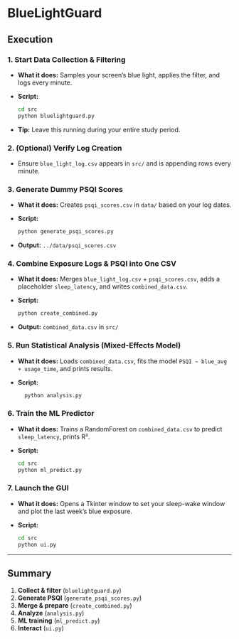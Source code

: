 # BlueLightGuard

## Execution

### 1. Start Data Collection & Filtering

* **What it does:** Samples your screen’s blue light, applies the filter, and logs every minute.
* **Script:**

  ```bash
  cd src
  python bluelightguard.py
  ```
  
* **Tip:** Leave this running during your entire study period.

### 2. (Optional) Verify Log Creation

* Ensure `blue_light_log.csv` appears in `src/` and is appending rows every minute.

### 3. Generate Dummy PSQI Scores

* **What it does:** Creates `psqi_scores.csv` in `data/` based on your log dates.
* **Script:**

  ```bash
  python generate_psqi_scores.py
  ```

* **Output:** `../data/psqi_scores.csv`

### 4. Combine Exposure Logs & PSQI into One CSV

* **What it does:** Merges `blue_light_log.csv` + `psqi_scores.csv`, adds a placeholder `sleep_latency`, and writes `combined_data.csv`.
* **Script:**

  ```bash
  python create_combined.py
  ```

* **Output:** `combined_data.csv` in `src/`

### 5. Run Statistical Analysis (Mixed-Effects Model)

* **What it does:** Loads `combined_data.csv`, fits the model `PSQI ~ blue_avg + usage_time`, and prints results.
* **Script:**

  ```bash
    python analysis.py
  ```

### 6. Train the ML Predictor

* **What it does:** Trains a RandomForest on `combined_data.csv` to predict `sleep_latency`, prints R².
* **Script:**

  ```bash
  cd src
  python ml_predict.py
  ```

### 7. Launch the GUI

* **What it does:** Opens a Tkinter window to set your sleep-wake window and plot the last week’s blue exposure.
* **Script:**

  ```bash
  cd src
  python ui.py
  ```

---

## Summary

1. **Collect & filter** (`bluelightguard.py`)
2. **Generate PSQI** (`generate_psqi_scores.py`)
3. **Merge & prepare** (`create_combined.py`)
4. **Analyze** (`analysis.py`)
5. **ML training** (`ml_predict.py`)
6. **Interact** (`ui.py`)
